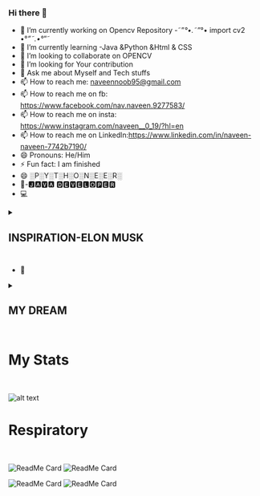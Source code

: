 ### Hi there 👋


- 🔭 I’m currently working on Opencv Repository -˜”*°•.˜”*°• import cv2 •°*”˜.•°*”˜
- 🌱 I’m currently learning -Java &Python &Html & CSS
- 👯 I’m looking to collaborate on OPENCV
- 🤔 I’m looking for Your contribution
- 💬 Ask me about Myself and Tech stuffs
- 📫 How to reach me:            naveennoob95@gmail.com 
- 📫 How to reach me on fb:      https://www.facebook.com/nav.naveen.9277583/
- 📫 How to reach me on insta:   https://www.instagram.com/naveen__0_19/?hl=en
- 📫 How to reach me on Linkedln:https://www.linkedin.com/in/naveen-naveen-7742b7190/
- 😄 Pronouns: He/Him
- ⚡ Fun fact: I am finished
- 😄 ░P░Y░T░H░O░N░E░E░R░
- 👀-🅹🅰🆅🅰 🅳🅴🆅🅴🅻🅾🅿🅴🆁
- 💻
<details><summary><h2>INSPIRATION-ELON MUSK<h2></summary>
<img src="https://github.com/engineerscodes/Opencv-4/blob/master/venv/image/git.jpeg" width="500">
</details>                                                                                              
<!--<h2>
 INSPIRATION-ELON MUSK <h2>
![alt text](https://github.com/engineerscodes/Opencv-4/blob/master/venv/image/git.jpeg)
--->

- 👀
<details><summary><h2>MY DREAM<h2></summary>
 </br> 

 [![Watch the video](https://img.youtube.com/vi/r2vVsF4LS_I/hqdefault.jpg)](https://youtu.be/r2vVsF4LS_I)
</details>
 <!--<h2>
 MY DREAM <h2>
 [![Watch the video](https://img.youtube.com/vi/r2vVsF4LS_I/hqdefault.jpg)](https://youtu.be/r2vVsF4LS_I) --->

<h1> My Stats</h1>
</br>

![alt text](https://github-readme-stats-naveen.vercel.app/api?username=engineerscodes&&show_icons=true&title_color=f66a0a&icon_color=f66a0a&text_color=f66a0a&bg_color=45,86181d,1b1f23) 
</br>
<h1>Respiratory</h1>
<br> 

![ReadMe Card](https://github-readme-stats-naveen.vercel.app/api/pin/?username=engineerscodes&repo=Firstyear-practice-programs&&show_icons=true&title_color=fafbfc&icon_color=28a745&text_color=fafbfc&bg_color=45,0366d6,c5f015)
![ReadMe Card](https://github-readme-stats-naveen.vercel.app/api/pin/?username=engineerscodes&repo=HEROKU_APP&&show_icons=true&title_color=fafbfc&icon_color=28a745&text_color=fafbfc&bg_color=45,0366d6,c5f015)

![ReadMe Card](https://github-readme-stats-naveen.vercel.app/api/pin/?username=engineerscodes&repo=YOLOV3-COMPUTER-VISION-&&show_icons=true&title_color=fafbfc&icon_color=28a745&text_color=fafbfc&bg_color=45,0366d6,c5f015)
![ReadMe Card](https://github-readme-stats-naveen.vercel.app/api/pin/?username=engineerscodes&repo=JAVA_GUI&&show_icons=true&title_color=fafbfc&icon_color=28a745&text_color=fafbfc&bg_color=45,0366d6,c5f015)

